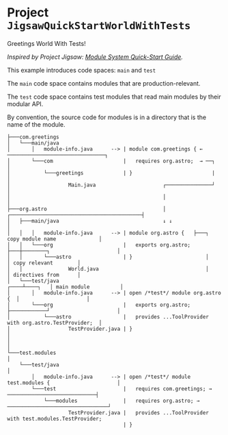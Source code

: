 # Project `JigsawQuickStartWorldWithTests`

Greetings World With Tests!

_Inspired by Project Jigsaw: [Module System Quick-Start Guide]._

This example introduces code spaces: `main` and `test`

The `main` code space contains modules that are production-relevant.

The `test` code space contains test modules that read main modules by their modular API.

By convention, the source code for modules is in a directory that is the name of the module.


```text
├───com.greetings
│   └───main/java
│       │   module-info.java      --> | module com.greetings { ← ────────────────────────────────┐
│       └───com                       |   requires org.astro;  → ──┐                             │
│           └───greetings             | }                          |                             │
│                   Main.java                      ┌───────────────┘                             │
│                                                  │                                             │
├───org.astro                                      │ ┌───────────────────────────────────────────┤
│   ├───main/java                                  ↓ ↓                                           │
│   │   │   module-info.java      --> | module org.astro {   ├───┐ copy module name              │
│   │   └───org                       |   exports org.astro; ├───┼────────┐                      │
│   │       └───astro                 | }                        │        │ copy relevant        │
│   │               World.java                                   │        │ directives from      │
│   └───test/java                                           ┌────┴────┐   │ main module          │
│       │   module-info.java      --> | open /*test*/ module org.astro {  │                      │
│       └───org                       |   exports org.astro; ├────────────┘                      │
│           └───astro                 |   provides ...ToolProvider with org.astro.TestProvider;  │
│                   TestProvider.java | }                                                        │
│                                                                                                │
└───test.modules                                                                                 │
    └───test/java                                                                                │
        │   module-info.java      --> | open /*test*/ module test.modules {                      │
        └───test                      |   requires com.greetings; → ─────────────────────────────┤
            └───modules               |   requires org.astro; → ─────────────────────────────────┘
                    TestProvider.java |   provides ...ToolProvider with test.modules.TestProvider;
                                      | }
```

[Module System Quick-Start Guide]: https://openjdk.java.net/projects/jigsaw/quick-start
